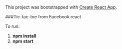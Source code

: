 This project was bootstrapped with [Create React App](https://github.com/facebookincubator/create-react-app).

###Tic-tac-toe from Facebook react

To run:
 1. <b> npm install </b>
 2. <b> npm start </b>